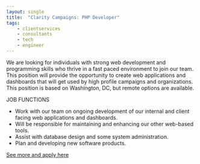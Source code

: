 ```yaml
---
layout: single
title:  "Clarity Campaigns: PHP Developer"
tags: 
    - clientservices
    - consultants
    - tech
    - engineer
---
```


We are looking for individuals with strong web development and programming skills who thrive in a fast paced environment to join our team. This position will provide the opportunity to create web applications and dashboards that will get used by high profile campaigns and organizations. This position is based on Washington, DC, but remote options are available.

JOB FUNCTIONS
* Work with our team on ongoing development of our internal and client facing web applications and dashboards.
* Will be responsible for maintaining and enhancing our other web-based tools.
* Assist with database design and some system administration.
* Plan and developing new software products.

[See more and apply here](http://www.claritycampaigns.com/careers#php-developer)
